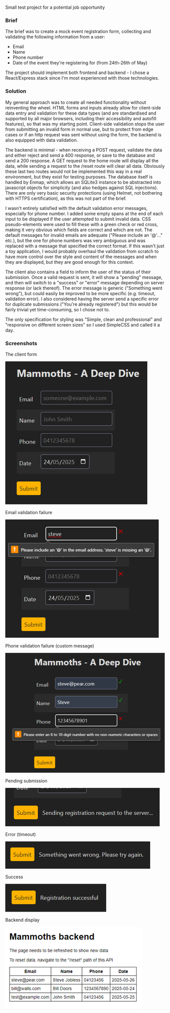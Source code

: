 Small test project for a potential job opportunity

### Brief
The brief was to create a mock event registration form, collecting and validating the following information from a user: 
- Email
- Name
- Phone number
- Date of the event they're registering for (from 24th-26th of May)

The project should implement both frontend and backend - I chose a React/Express stack since I'm most experienced with those technologies. 

### Solution
My general approach was to create all needed functionality without reinventing the wheel. HTML forms and inputs already allow for client-side data entry and validation for these data types (and are standardised and supported by all major browsers, including their accessibility and autofill features), so that was my starting point. Client-side validation stops the user from submitting an invalid form in normal use, but to protect from edge cases or if an http request was sent without using the form, the backend is also equipped with data validation. 

The backend is minimal - when receiving a POST request, validate the data and either reject and send a 400 response, or save to the database and send a 200 response. A GET request to the home route will display all the data, while sending a request to the /reset route will clear all data. Obviously these last two routes would not be implemented this way in a real environment, but they exist for testing purposes. The database itself is handled by Enmap, which allows an SQLite3 instance to be abstracted into javascript objects for simplicity (and also hedges against SQL injections). There are only very basic security protections (using Helmet, not bothering with HTTPS certification), as this was not part of the brief. 

I wasn't entirely satisfied with the default validation error messages, especially for phone number. I added some empty spans at the end of each input to be displayed if the user attempted to submit invalid data. CSS pseudo-elements were used to fill these with a green check or red cross, making it very obvious which fields are correct and which are not. The default messages for invalid emails are adequate ("Please include an '@'..." etc.), but the one for phone numbers was very ambiguous and was replaced with a message that specified the correct format. If this wasn't just a toy application, I would probably overhaul the validation from scratch to have more control over the style and content of the messages and when they are displayed, but they are good enough for this context. 

The client also contains a field to inform the user of the status of their submission. Once a valid request is sent, it will show a "pending" message, and then will switch to a "success" or "error" message depending on server response (or lack thereof). The error message is generic ("Something went wrong"), but could easily be improved to be more specific (e.g. timeout, validation error). I also considered having the server send a specific error for duplicate submissions ("You're already registered") but this would be fairly trivial yet time-consuming, so I chose not to. 

The only specification for styling was "Simple, clean and professional" and "responsive on different screen sizes" so I used SimpleCSS and called it a day. 

### Screenshots
The client form

![Client](docs/screenshots/Client.png)

Email validation failure

![Email Validation](docs/screenshots/Validation_Email.png)

Phone validation failure (custom message)

![Phone Validation](docs/screenshots/Validation_Phone.png)

Pending submission

![Pending Submission](docs/screenshots/Pending.png)

Error (timeout)

![Submission Error](docs/screenshots/Error.png)

Success

![Submission Success](docs/screenshots/Success.png)

Backend display

![Backend](docs/screenshots/Backend.png)